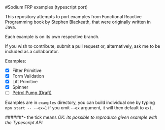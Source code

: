 #Sodium FRP examples (typescript port)

This repository attempts to port examples from Functional Reactive Programming book by Stephen Blackeath, that were originally written in Java. 

Each example is on its own respective branch.

If you wish to contribute, submit a pull request or, alternatively, ask me to be included as a collaborator.

Examples:

- [x] Filter Primitive
- [x] Form Validation
- [x] Lift Primitive
- [x] Spinner
- [ ] [Petrol Pump (Draft)](https://github.com/graforlock/sodium-typescript-examples/tree/petrol-pump)

Examples are in ```examples``` directory, you can build individual one by typing ```npm start -- --ex=1``` if you omit ``--ex`` argument, it will then default to ```ex1```.

######*- the tick means _OK: its possible to reproduce given example with the Typescript API_
